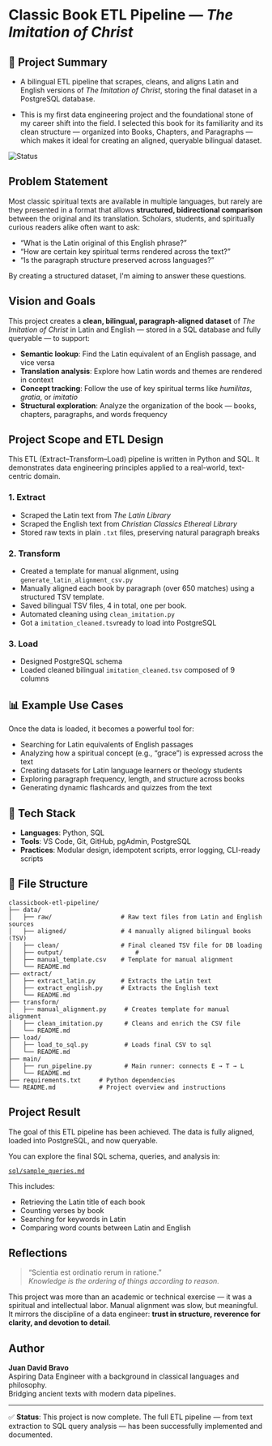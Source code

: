 # Classic Book ETL Pipeline — *The Imitation of Christ*

## 📖 Project Summary

- A bilingual ETL pipeline that scrapes, cleans, and aligns Latin and English versions of *The Imitation of Christ*, storing the final dataset in a PostgreSQL database.

- This is my first data engineering project and the foundational stone of my career shift into the field. I selected this book for its familiarity and its clean structure — organized into Books, Chapters, and Paragraphs — which makes it ideal for creating an aligned, queryable bilingual dataset.

![Status](https://img.shields.io/badge/status-finished-brightgreen)

##  Problem Statement

Most classic spiritual texts are available in multiple languages, but rarely are they presented in a format that allows **structured, bidirectional comparison** between the original and its translation. Scholars, students, and spiritually curious readers alike often want to ask:

- “What is the Latin original of this English phrase?”
- “How are certain key spiritual terms rendered across the text?”
- “Is the paragraph structure preserved across languages?”

By creating a structured dataset, I'm aiming to answer these questions.

##  Vision and Goals

This project creates a **clean, bilingual, paragraph-aligned dataset** of *The Imitation of Christ* in Latin and English — stored in a SQL database and fully queryable — to support:

- **Semantic lookup**: Find the Latin equivalent of an English passage, and vice versa
- **Translation analysis**: Explore how Latin words and themes are rendered in context
- **Concept tracking**: Follow the use of key spiritual terms like *humilitas*, *gratia*, or *imitatio*
- **Structural exploration**: Analyze the organization of the book — books, chapters, paragraphs, and words frequency

##  Project Scope and ETL Design

This ETL (Extract–Transform–Load) pipeline is written in Python and SQL. 
It demonstrates data engineering principles applied to a real-world, text-centric domain.

### **1. Extract**

- Scraped the Latin text from *The Latin Library*
- Scraped the English text from *Christian Classics Ethereal Library*
- Stored raw texts in plain `.txt` files, preserving natural paragraph breaks

### **2. Transform**

- Created a template for manual alignment, using `generate_latin_alignment_csv.py`
- Manually aligned each book by paragraph (over 650 matches) using a structured TSV template.
- Saved bilingual TSV files, 4 in total, one per book.
- Automated cleaning using `clean_imitation.py`
- Got a `imitation_cleaned.tsv`ready to load into PostgreSQL

### **3. Load**

- Designed PostgreSQL schema 
- Loaded cleaned bilingual `imitation_cleaned.tsv` composed of 9 columns


## 📊 Example Use Cases

Once the data is loaded, it becomes a powerful tool for:

- Searching for Latin equivalents of English passages
- Analyzing how a spiritual concept (e.g., “grace”) is expressed across the text
- Creating datasets for Latin language learners or theology students
- Exploring paragraph frequency, length, and structure across books
- Generating dynamic flashcards and quizzes from the text

## 🧱 Tech Stack

- **Languages**: Python, SQL
- **Tools**: VS Code, Git, GitHub, pgAdmin, PostgreSQL
- **Practices**: Modular design, idempotent scripts, error logging, CLI-ready scripts

## 📁 File Structure

```
classicbook-etl-pipeline/
├── data/ 
│   ├── raw/                   # Raw text files from Latin and English sources
│   ├── aligned/               # 4 manually aligned bilingual books (TSV)
│   ├── clean/                 # Final cleaned TSV file for DB loading
│   ├── output/                    #   
│   ├── manual_template.csv    # Template for manual alignment
│   └── README.md
├── extract/
│   ├── extract_latin.py       # Extracts the Latin text
│   ├── extract_english.py     # Extracts the English text
│   └── README.md    
├── transform/
│   ├── manual_alignment.py     # Creates template for manual alignment
│   ├── clean_imitation.py      # Cleans and enrich the CSV file
│   └── README.md
├── load/
│   ├── load_to_sql.py          # Loads final CSV to sql
│   └── README.md
├── main/
│   ├── run_pipeline.py         # Main runner: connects E → T → L
│   └── README.md
├── requirements.txt     # Python dependencies
└── README.md            # Project overview and instructions
```
##  Project Result

The goal of this ETL pipeline has been achieved. The data is fully aligned, loaded into PostgreSQL, and now queryable.

You can explore the final SQL schema, queries, and analysis in:

[`sql/sample_queries.md`](./sql/sample_queries.md)

This includes:

- Retrieving the Latin title of each book
- Counting verses by book
- Searching for keywords in Latin
- Comparing word counts between Latin and English

## Reflections

> “Scientia est ordinatio rerum in ratione.”  
> *Knowledge is the ordering of things according to reason.*

This project was more than an academic or technical exercise — it was a spiritual and intellectual labor. Manual alignment was slow, but meaningful. It mirrors the discipline of a data engineer: **trust in structure, reverence for clarity, and devotion to detail**.


## Author

**Juan David Bravo**  
Aspiring Data Engineer with a background in classical languages and philosophy.  
Bridging ancient texts with modern data pipelines.

---

✅ **Status**: This project is now complete. The full ETL pipeline — from text extraction to SQL query analysis — has been successfully implemented and documented.